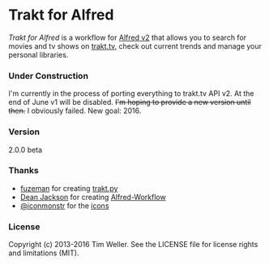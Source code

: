 # Trakt for Alfred
*Trakt for Alfred* is a workflow for [Alfred v2] that allows you to search for movies and tv shows on [trakt.tv], check out current trends and manage your personal libraries. 

### Under Construction
I'm currently in the process of porting everything to trakt.tv API v2. At the end of June v1 will be disabled. ~~I'm hoping to provide a new version until then.~~ I obviously failed. New goal: 2016.

### Version
2.0.0 beta

### Thanks
 - [fuzeman] for creating [trakt.py]
 - [Dean Jackson] for creating [Alfred-Workflow]
 - [@iconmonstr] for the [icons]

### License
Copyright (c) 2013-2016 Tim Weller. See the LICENSE file for license rights and limitations (MIT).


[Alfred v2]:http://www.alfredapp.com/
[trakt.tv]:http://trakt.tv/
[trakt.py]:https://github.com/fuzeman/trakt.py
[fuzeman]:https://github.com/fuzeman
[Dean Jackson]:http://www.deanishe.net
[Alfred-Workflow]:https://github.com/deanishe/alfred-workflow
[@iconmonstr]:https://twitter.com/iconmonstr
[icons]:http://iconmonstr.com/
